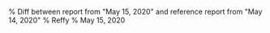 % Diff between report from "May 15, 2020" and reference report from "May 14, 2020"
% Reffy
% May 15, 2020

